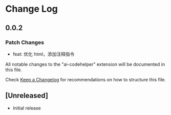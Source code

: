 # Change Log

## 0.0.2

### Patch Changes

- feat: 优化 html，添加注释指令

All notable changes to the "ai-codehelper" extension will be documented in this file.

Check [Keep a Changelog](http://keepachangelog.com/) for recommendations on how to structure this file.

## [Unreleased]

- Initial release
